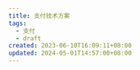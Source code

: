 ```yaml
---
title: 支付技术方案
tags:
  - 支付
  - draft
created: 2023-06-10T16:09:11+08:00
updated: 2024-05-01T14:57:00+08:00
---
```

